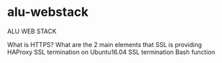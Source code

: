 # alu-webstack
ALU WEB STACK

What is HTTPS?
What are the 2 main elements that SSL is providing
HAProxy SSL termination on Ubuntu16.04
SSL termination
Bash function
